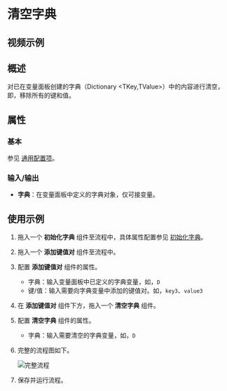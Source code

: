 # 清空字典

## 视频示例

## 概述

对已在变量面板创建的字典（Dictionary <TKey,TValue>）中的内容进行清空，即，移除所有的键和值。

## 属性

### 基本

参见 [通用配置项](../Appendix/CommonConfigurationItems.md)。

### 输入/输出

- **字典**：在变量面板中定义的字典对象，仅可接变量。

## 使用示例

1. 拖入一个 **初始化字典** 组件至流程中，具体属性配置参见 [初始化字典](CodeExecuter/../InitializeDictionaryActivity.md)。
2. 拖入一个 **添加键值对** 组件至流程中。
3. 配置 **添加键值对** 组件的属性。

    - 字典：输入变量面板中已定义的字典变量，如，`D`
    - 键/值：输入需要向字典变量中添加的键值对。如，`key3`、`value3`

4. 在 **添加键值对** 组件下方，拖入一个 **清空字典** 组件。
5. 配置 **清空字典** 组件的属性。

    - 字典：输入需要清空的字典变量，如，`D`

6. 完整的流程图如下。

    ![完整流程](https://docimages.blob.core.chinacloudapi.cn/images/Activities/emptydictionary20210112.png)

7. 保存并运行流程。
